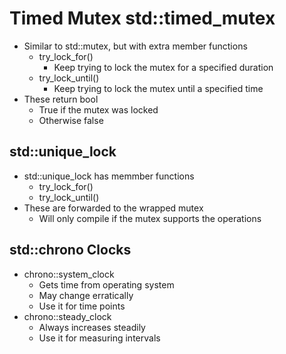 # Timed Mutex std::timed_mutex
* Similar to std::mutex, but with extra member functions
    * try_lock_for()
        - Keep trying to lock the mutex for a specified duration
    * try_lock_until()
        - Keep trying to lock the mutex until a specified time
* These return bool
    * True if the mutex was locked
    * Otherwise false

## std::unique_lock
* std::unique_lock has memmber functions
    * try_lock_for()
    * try_lock_until()
* These are forwarded to the wrapped mutex
    * Will only compile if the mutex supports the operations
    
## std::chrono Clocks
* chrono::system_clock
    * Gets time from operating system 
    * May change erratically
    * Use it for time points
* chrono::steady_clock
    * Always increases steadily
    * Use it for measuring intervals
